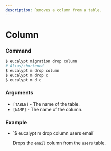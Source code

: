 ```yaml
---
description: Removes a column from a table.
---
```


# Column

### Command

```ruby
$ eucalypt migration drop column
# Alias/shortened
$ eucalypt m drop column
$ eucalypt m drop c
$ eucalypt m d c
```

### Arguments

* `[TABLE]` - The name of the table.
* `[NAME]` -  The name of the column.

### Example

* \`$ eucalypt m drop column users email\`

  Drops the `email` column from the `users` table.

